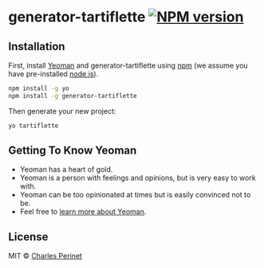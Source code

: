 # generator-tartiflette [![NPM version][npm-image]][npm-url]
> 

## Installation

First, install [Yeoman](http://yeoman.io) and generator-tartiflette using [npm](https://www.npmjs.com/) (we assume you have pre-installed [node.js](https://nodejs.org/)).

```bash
npm install -g yo
npm install -g generator-tartiflette
```

Then generate your new project:

```bash
yo tartiflette
```

## Getting To Know Yeoman

 * Yeoman has a heart of gold.
 * Yeoman is a person with feelings and opinions, but is very easy to work with.
 * Yeoman can be too opinionated at times but is easily convinced not to be.
 * Feel free to [learn more about Yeoman](http://yeoman.io/).

## License

MIT © [Charles Perinet](www.charles-perinet.fr)


[npm-image]: https://badge.fury.io/js/generator-tartiflette.svg
[npm-url]: https://npmjs.org/package/generator-tartiflette
